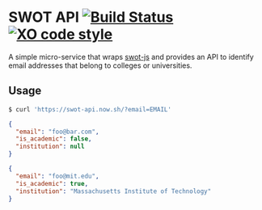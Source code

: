 # SWOT API [![Build Status](https://travis-ci.org/max/swot-api.svg?branch=master)](https://travis-ci.org/max/swot-api) [![XO code style](https://img.shields.io/badge/code_style-XO-5ed9c7.svg)](https://github.com/sindresorhus/xo)

A simple micro-service that wraps [swot-js](https://www.npmjs.com/package/swot-js) and provides an API to identify email addresses that belong to colleges or universities.

## Usage

```bash
$ curl 'https://swot-api.now.sh/?email=EMAIL'
```

```json
{
  "email": "foo@bar.com",
  "is_academic": false,
  "institution": null
}
```

```json
{
  "email": "foo@mit.edu",
  "is_academic": true,
  "institution": "Massachusetts Institute of Technology"
}
```
